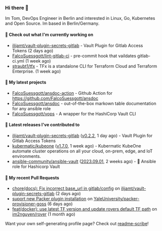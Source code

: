 ### Hi there 👋

Im Tom, DevOps Engineer in Berlin and interested in Linux, Go, Kubernetes and Open Source.
Im based in Berlin/Germany.

#### 👷 Check out what I'm currently working on

- [ilijamt/vault-plugin-secrets-gitlab](https://github.com/ilijamt/vault-plugin-secrets-gitlab) - Vault Plugin for Gitlab Access Tokens (2 days ago)
- [FalcoSuessgott/lint-gitlab-ci](https://github.com/FalcoSuessgott/lint-gitlab-ci) - pre-commit hook that vaildates gitlab-ci.yml (1 week ago)
- [straubt1/tfx](https://github.com/straubt1/tfx) - TFx is a standalone CLI for Terraform Cloud and Terraform Enterprise. (1 week ago)

#### 🌱 My latest projects

- [FalcoSuessgott/ansdoc-action](https://github.com/FalcoSuessgott/ansdoc-action) - Github Action for https://github.com/FalcoSuessgott/ansdoc
- [FalcoSuessgott/ansdoc](https://github.com/FalcoSuessgott/ansdoc) - out-of-the-box markown table documentation for any ansible role
- [FalcoSuessgott/vops](https://github.com/FalcoSuessgott/vops) - A wrapper for the HashiCorp Vault CLI

#### 🔭 Latest releases I've contributed to

- [ilijamt/vault-plugin-secrets-gitlab](https://github.com/ilijamt/vault-plugin-secrets-gitlab) ([v0.2.2](https://github.com/ilijamt/vault-plugin-secrets-gitlab/releases/tag/v0.2.2), 1 day ago) - Vault Plugin for Gitlab Access Tokens
- [kubermatic/kubeone](https://github.com/kubermatic/kubeone) ([v1.7.0](https://github.com/kubermatic/kubeone/releases/tag/v1.7.0), 1 week ago) - Kubermatic KubeOne automate cluster operations on all your cloud, on-prem, edge, and IoT environments.  
- [ansible-community/ansible-vault](https://github.com/ansible-community/ansible-vault) ([2023.09.01](https://github.com/ansible-community/ansible-vault/releases/tag/2023.09.01), 2 weeks ago) - :key: Ansible role for Hashicorp Vault

#### 🔨 My recent Pull Requests

- [chore(docs): Fix incorrect base_url in gitlab/config](https://github.com/ilijamt/vault-plugin-secrets-gitlab/pull/13) on [ilijamt/vault-plugin-secrets-gitlab](https://github.com/ilijamt/vault-plugin-secrets-gitlab) (2 days ago)
- [suport new Packer plugin installation](https://github.com/YaleUniversity/packer-provisioner-goss/pull/69) on [YaleUniversity/packer-provisioner-goss](https://github.com/YaleUniversity/packer-provisioner-goss) (6 days ago)
- [feat(docker): use latest TF version and update rovers default TF path](https://github.com/im2nguyen/rover/pull/131) on [im2nguyen/rover](https://github.com/im2nguyen/rover) (1 month ago)

Want your own self-generating profile page? Check out [readme-scribe](https://github.com/muesli/readme-scribe)!